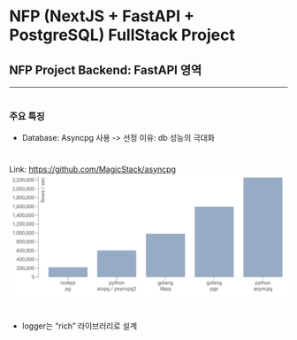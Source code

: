 # NFP (NextJS + FastAPI + PostgreSQL) FullStack Project
## NFP Project Backend: FastAPI 영역
- - - -

#
#

### 주요 특징

* Database: Asyncpg 사용
-> 선정 이유: db 성능의 극대화
#
Link: https://github.com/MagicStack/asyncpg
![performance](docs/images/asyncpg_performance.png)
#
#
* logger는 “rich” 라이브러리로 설계
